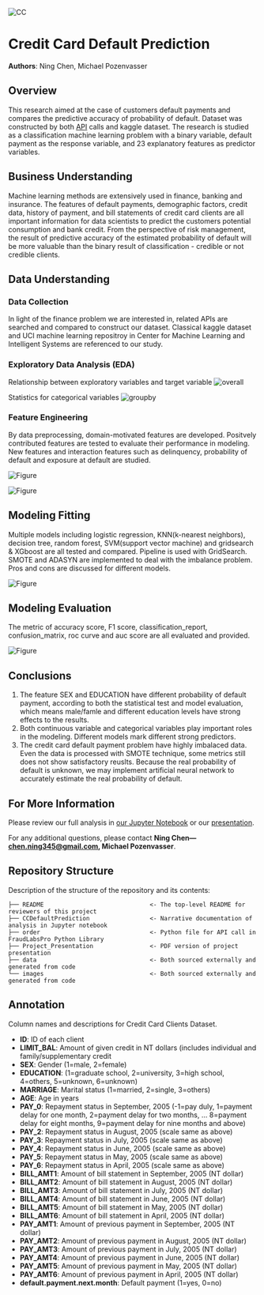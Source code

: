 ![CC](/images/CC.jpg)

# Credit Card Default Prediction

**Authors**: Ning Chen, Michael Pozenvasser

## Overview
This research aimed at the case of customers default payments and compares the predictive accuracy of probability of default. Dataset was constructed by both [API](https://www.fraudlabspro.com/developer) calls and kaggle dataset. The research is studied as a classification machine learning problem with a binary variable, default payment as the response variable, and 23 explanatory features as predictor variables.


## Business Understanding
Machine learning methods are extensively used in finance, banking and insurance. The features of default payments, demographic factors, credit data, history of payment, and bill statements of credit card clients are all important information for data scientists to predict the customers potential consumption and bank credit. From the perspective of risk management, the result of predictive accuracy of the estimated probability of default will be more valuable than the binary result of classification - credible or not credible clients. 


## Data Understanding

### Data Collection
In light of the finance problem we are interested in, related APIs are searched and compared to construct our dataset. Classical kaggle dataset and UCI machine learning repositroy in Center for Machine Learning and Intelligent Systems are referenced to our study.


### Exploratory Data Analysis (EDA)

Relationship between exploratory variables and target variable
![overall](/images/overall.jpg)

Statistics for categorical variables
![groupby](/images/groupby.jpg)

### Feature Engineering

By data preprocessing, domain-motivated features are developed. Positvely contributed features are tested to evaluate their performance in modeling. New features and interaction features such as delinquency, probability of default and exposure at default are studied.

![Figure](/images/deliquency.jpg)

![Figure](/images/utility.jpg)

## Modeling Fitting

Multiple models including logistic regression, KNN(k-nearest neighbors), decision tree, random forest, SVM(support vector machine) and gridsearch & XGboost are all tested and compared. Pipeline is used with GridSearch. SMOTE and ADASYN are implemented to deal with the imbalance problem. Pros and cons are discussed for different models.

![Figure](/images/tree.jpg)

## Modeling Evaluation
The metric of accuracy score, F1 score, classification_report, confusion_matrix, roc curve and auc score are all evaluated and provided.

![Figure](/images/roc.jpg)



## Conclusions

1. The feature SEX and EDUCATION have different probability of default payment, according to both the statistical test and model evaluation, which means male/famle and different education levels have strong effects to the results.
2. Both continuous variable and categorical variables play important roles in the modeling. Different models mark different strong predictors.
3. The credit card default payment problem have highly imbalaced data. Even the data is processed with SMOTE technique, some metrics still does not show satisfactory reuslts. Because the real probability of default is unknown, we may implement artificial neural network to accurately estimate the real probability of default.


## For More Information

Please review our full analysis in [our Jupyter Notebook](https://github.com/ghcn345/Credit-Card-Default-Prediction/blob/master/CCDefaultPrediction.ipynb) or our [presentation](https://github.com/ghcn345/Credit-Card-Default-Prediction/blob/master/CreditPP.pptx).

For any additional questions, please contact **Ning Chen—chen.ning345@gmail.com, Michael Pozenvasser**.

## Repository Structure

Description of the structure of the repository and its contents:

```
├── README                              <- The top-level README for reviewers of this project
├── CCDefaultPrediction                 <- Narrative documentation of analysis in Jupyter notebook
├── order                               <- Python file for API call in FraudLabsPro Python Library
├── Project_Presentation                <- PDF version of project presentation
├── data                                <- Both sourced externally and generated from code
└── images                              <- Both sourced externally and generated from code

```


## Annotation

Column names and descriptions for Credit Card Clients Dataset.

* **ID**: ID of each client
* **LIMIT_BAL**: Amount of given credit in NT dollars (includes individual and family/supplementary credit
* **SEX**: Gender (1=male, 2=female)
* **EDUCATION**: (1=graduate school, 2=university, 3=high school, 4=others, 5=unknown, 6=unknown)
* **MARRIAGE**: Marital status (1=married, 2=single, 3=others)
* **AGE**: Age in years
* **PAY_0**: Repayment status in September, 2005 (-1=pay duly, 1=payment delay for one month, 2=payment delay for two months, … 8=payment delay for eight months, 9=payment delay for nine months and above)
* **PAY_2**: Repayment status in August, 2005 (scale same as above)
* **PAY_3**: Repayment status in July, 2005 (scale same as above)
* **PAY_4**: Repayment status in June, 2005 (scale same as above)
* **PAY_5**: Repayment status in May, 2005 (scale same as above)
* **PAY_6**: Repayment status in April, 2005 (scale same as above)
* **BILL_AMT1**: Amount of bill statement in September, 2005 (NT dollar)
* **BILL_AMT2**: Amount of bill statement in August, 2005 (NT dollar)
* **BILL_AMT3**: Amount of bill statement in July, 2005 (NT dollar)
* **BILL_AMT4**: Amount of bill statement in June, 2005 (NT dollar)
* **BILL_AMT5**: Amount of bill statement in May, 2005 (NT dollar)
* **BILL_AMT6**: Amount of bill statement in April, 2005 (NT dollar)
* **PAY_AMT1**: Amount of previous payment in September, 2005 (NT dollar)
* **PAY_AMT2**: Amount of previous payment in August, 2005 (NT dollar)
* **PAY_AMT3**: Amount of previous payment in July, 2005 (NT dollar)
* **PAY_AMT4**: Amount of previous payment in June, 2005 (NT dollar)
* **PAY_AMT5**: Amount of previous payment in May, 2005 (NT dollar)
* **PAY_AMT6**: Amount of previous payment in April, 2005 (NT dollar)
* **default.payment.next.month**: Default payment (1=yes, 0=no)